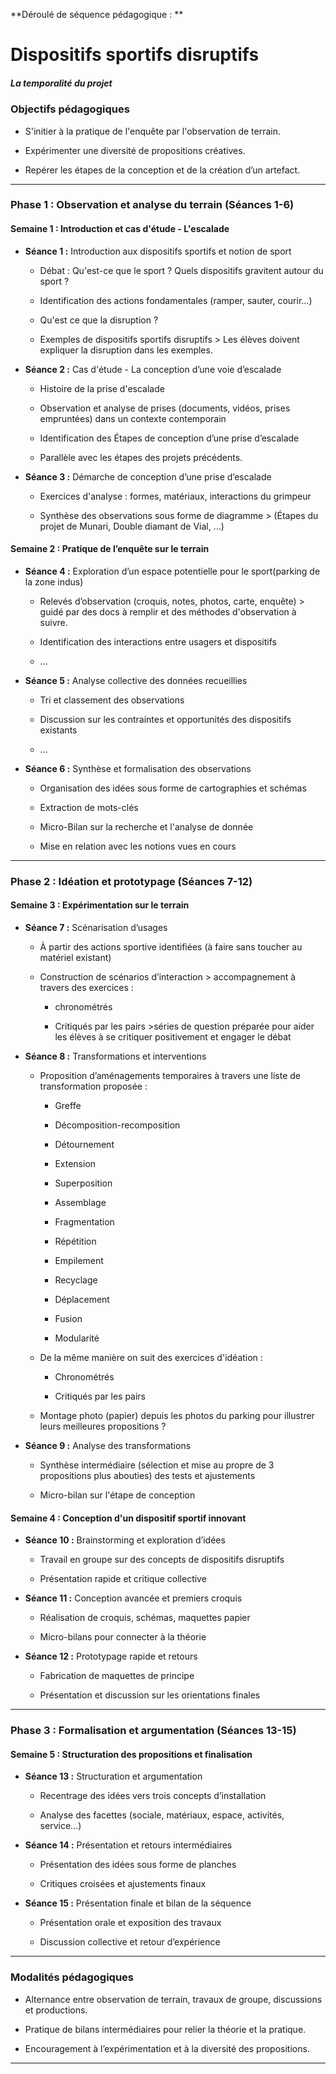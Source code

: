 **Déroulé de séquence pédagogique : **

# **Dispositifs sportifs disruptifs**

##### **La temporalité du projet**

### **Objectifs pédagogiques**

- S'initier à la pratique de l'enquête par l'observation de terrain.
    
- Expérimenter une diversité de propositions créatives.
    
- Repérer les étapes de la conception et de la création d’un artefact.
    

---

### **Phase 1 : Observation et analyse du terrain (Séances 1-6)**

#### **Semaine 1 : Introduction et cas d'étude - L'escalade**

- **Séance 1 :** Introduction aux dispositifs sportifs et notion de sport
    
    - Débat : Qu'est-ce que le sport ? Quels dispositifs gravitent autour du sport ?
        
    - Identification des actions fondamentales (ramper, sauter, courir...)
        
    - Qu'est ce que la disruption ?
        
    - Exemples de dispositifs sportifs disruptifs > Les élèves doivent expliquer la disruption dans les exemples.
        
- **Séance 2 :** Cas d'étude - La conception d’une voie d’escalade
    
    - Histoire de la prise d'escalade
        
    - Observation et analyse de prises (documents, vidéos, prises empruntées) dans un contexte contemporain
        
    - Identification des Étapes de conception d’une prise d’escalade 
        
    - Parallèle avec les étapes des projets précédents.  
        
- **Séance 3 :** Démarche de conception d’une prise d’escalade
    
    - Exercices d'analyse : formes, matériaux, interactions du grimpeur
        
    - Synthèse des observations sous forme de diagramme > (Étapes du projet de Munari, Double diamant de Vial, ...)
        

#### **Semaine 2 : Pratique de l’enquête sur le terrain**

- **Séance 4 :** Exploration d’un espace potentielle pour le sport(parking de la zone indus)
    
    - Relevés d’observation (croquis, notes, photos, carte, enquête) > guidé par des docs à remplir et des méthodes d'observation à suivre. 
        
    - Identification des interactions entre usagers et dispositifs
        
    - ...
        
- **Séance 5 :** Analyse collective des données recueillies
    
    - Tri et classement des observations
        
    - Discussion sur les contraintes et opportunités des dispositifs existants
        
    - ...
        
- **Séance 6 :** Synthèse et formalisation des observations
    
    - Organisation des idées sous forme de cartographies et schémas
        
    - Extraction de mots-clés
        
    - Micro-Bilan sur la recherche et l'analyse de donnée
        
    - Mise en relation avec les notions vues en cours
        

---

### **Phase 2 : Idéation et prototypage (Séances 7-12)**

#### **Semaine 3 : Expérimentation sur le terrain**

- **Séance 7 :** Scénarisation d’usages
    
    - À partir des actions sportive identifiées (à faire sans toucher au matériel existant)
        
    - Construction de scénarios d’interaction > accompagnement à travers des exercices :
        
        - chronométrés
            
        - Critiqués par les pairs >séries de question préparée pour aider les élèves à se critiquer positivement et engager le débat
            
- **Séance 8 :** Transformations et interventions
    
    - Proposition d’aménagements temporaires à travers une liste de transformation proposée : 
        
        - Greffe
            
        - Décomposition-recomposition
            
        - Détournement
            
        - Extension
            
        - Superposition
            
        - Assemblage
            
        - Fragmentation
            
        - Répétition
            
        - Empilement
            
        - Recyclage
            
        - Déplacement
            
        - Fusion
            
        - Modularité 
            
    - De la même manière on suit des exercices d'idéation : 
        
        - Chronométrés
            
        - Critiqués par les pairs  
            
    - Montage photo (papier) depuis les photos du parking pour illustrer leurs meilleures propositions ? 
        
- **Séance 9 :** Analyse des transformations
    
    - Synthèse intermédiaire (sélection et mise au propre de 3 propositions plus abouties) des tests et ajustements
        
    - Micro-bilan sur l'étape de conception 
        

#### **Semaine 4 : Conception d'un dispositif sportif innovant**

- **Séance 10 :** Brainstorming et exploration d’idées
    
    - Travail en groupe sur des concepts de dispositifs disruptifs
        
    - Présentation rapide et critique collective
        
- **Séance 11 :** Conception avancée et premiers croquis
    
    - Réalisation de croquis, schémas, maquettes papier
        
    - Micro-bilans pour connecter à la théorie
        
- **Séance 12 :** Prototypage rapide et retours
    
    - Fabrication de maquettes de principe
        
    - Présentation et discussion sur les orientations finales
        

---

### **Phase 3 : Formalisation et argumentation (Séances 13-15)**

#### **Semaine 5 : Structuration des propositions et finalisation**

- **Séance 13 :** Structuration et argumentation
    
    - Recentrage des idées vers trois concepts d’installation
        
    - Analyse des facettes (sociale, matériaux, espace, activités, service...)
        
- **Séance 14 :** Présentation et retours intermédiaires
    
    - Présentation des idées sous forme de planches
        
    - Critiques croisées et ajustements finaux
        
- **Séance 15 :** Présentation finale et bilan de la séquence
    
    - Présentation orale et exposition des travaux
        
    - Discussion collective et retour d’expérience
        

---

### **Modalités pédagogiques**

- Alternance entre observation de terrain, travaux de groupe, discussions et productions.
    
- Pratique de bilans intermédiaires pour relier la théorie et la pratique.
    
- Encouragement à l’expérimentation et à la diversité des propositions.
    

---